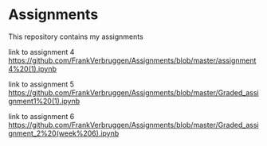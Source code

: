 # Assignments
This repository contains my assignments


link to assignment 4 https://github.com/FrankVerbruggen/Assignments/blob/master/assignment4%20(1).ipynb

link to assignment 5 https://github.com/FrankVerbruggen/Assignments/blob/master/Graded_assignment1%20(1).ipynb

link to assignment 6 https://github.com/FrankVerbruggen/Assignments/blob/master/Graded_assignment_2%20(week%206).ipynb
